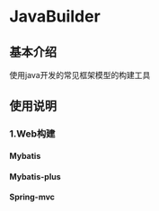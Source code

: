 # JavaBuilder

## 基本介绍
使用java开发的常见框架模型的构建工具

## 使用说明

### 1.Web构建

#### Mybatis

#### Mybatis-plus

#### Spring-mvc